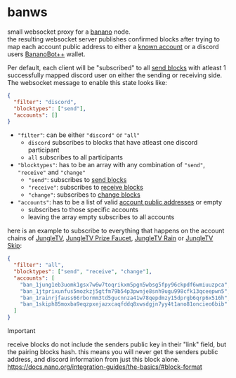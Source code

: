 # banws

small websocket proxy for a [banano](https://banano.cc) node.\
the resulting websocket server publishes confirmed blocks after trying to map each account public address to either a [known account](https://creeper.banano.cc/known-accounts) or a discord users [BananoBot++](https://github.com/bbedward/graham_discord_bot) wallet.

Per default, each client will be "subscribed" to all [send blocks](https://docs.nano.org/protocol-design/blocks/#send) with atleast 1 successfully mapped discord user on either the sending or receiving side. The websocket message to enable this state looks like:

```json
{
  "filter": "discord",
  "blocktypes": ["send"],
  "accounts": []
}
```

- `"filter"`: can be either `"discord"` or `"all"`
  - `discord` subscribes to blocks that have atleast one discord participant
  - `all` subscribes to all participants
- `"blocktypes"`: has to be an array with any combination of `"send"`, `"receive"` and `"change"`
  - `"send"`: subscribes to [send blocks](https://docs.nano.org/protocol-design/blocks/#send)
  - `"receive"`: subscribes to [receive blocks](https://docs.nano.org/protocol-design/blocks/#receive)
  - `"change"`: subscribes to [change blocks](https://docs.nano.org/protocol-design/blocks/#change-rep)
- `"accounts"`: has to be a list of valid [account public addresses](https://docs.nano.org/integration-guides/the-basics/#account-public-address) or empty
  - subscribes to those specific accounts
  - leaving the array empty subscribes to all accounts

here is an example to subscribe to everything that happens on the account chains of [JungleTV](https://creeper.banano.cc/account/ban_1jung1eb3uomk1gsx7w6w7toqrikxm5pgn5wbsg5fpy96ckpdf6wmiuuzpca), [JungleTV Prize Faucet](https://creeper.banano.cc/account/ban_1jtprixunfus5mozkzj5gtfm79b54p3pwnje8snh9ugu998cfk13qceepwn5), [JungleTV Rain](https://creeper.banano.cc/account/ban_1rainrjfauss66rbormm3td5gucnnza41w78qepdmzy15dprgb6qrp6x516h) or [JungleTV Skip](https://creeper.banano.cc/account/ban_1skiph85moxba9eqzpxejazxcaqfddq8xwsdgjn7yy4t1ano81oncieo6bib):

```json
{
  "filter": "all",
  "blocktypes": ["send", "receive", "change"],
  "accounts": [
    "ban_1jung1eb3uomk1gsx7w6w7toqrikxm5pgn5wbsg5fpy96ckpdf6wmiuuzpca",
    "ban_1jtprixunfus5mozkzj5gtfm79b54p3pwnje8snh9ugu998cfk13qceepwn5",
    "ban_1rainrjfauss66rbormm3td5gucnnza41w78qepdmzy15dprgb6qrp6x516h",
    "ban_1skiph85moxba9eqzpxejazxcaqfddq8xwsdgjn7yy4t1ano81oncieo6bib"
  ]
}
```

> [!IMPORTANT]
> receive blocks do not include the senders public key in their "link" field, but the pairing blocks hash. this means you will never get the senders public address, and discord information from just this block alone.\
> https://docs.nano.org/integration-guides/the-basics/#block-format
